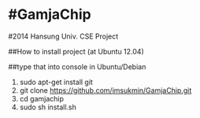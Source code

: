 #GamjaChip
=========

#2014 Hansung Univ. CSE Project 

##How to install project (at Ubuntu 12.04)

##type that into console in Ubuntu/Debian

1. sudo apt-get install git
2. git clone https://github.com/imsukmin/GamjaChip.git
3. cd gamjachip
4. sudo sh install.sh